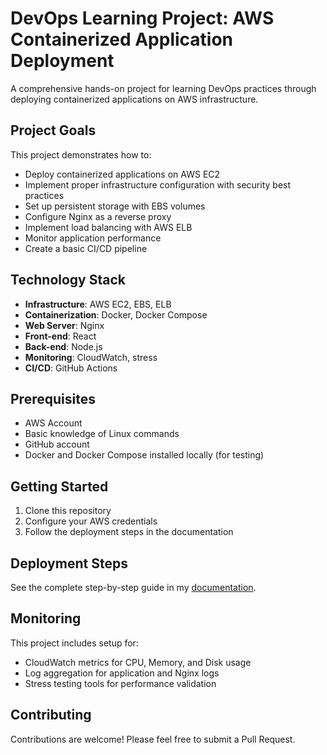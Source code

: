# DevOps Learning Project: AWS Containerized Application Deployment

A comprehensive hands-on project for learning DevOps practices through deploying containerized applications on AWS infrastructure.

## Project Goals

This project demonstrates how to:

- Deploy containerized applications on AWS EC2
- Implement proper infrastructure configuration with security best practices
- Set up persistent storage with EBS volumes
- Configure Nginx as a reverse proxy
- Implement load balancing with AWS ELB
- Monitor application performance
- Create a basic CI/CD pipeline

## Technology Stack

- **Infrastructure**: AWS EC2, EBS, ELB
- **Containerization**: Docker, Docker Compose
- **Web Server**: Nginx
- **Front-end**: React
- **Back-end**: Node.js
- **Monitoring**: CloudWatch, stress
- **CI/CD**: GitHub Actions

## Prerequisites

- AWS Account
- Basic knowledge of Linux commands
- GitHub account
- Docker and Docker Compose installed locally (for testing)

## Getting Started

1. Clone this repository
2. Configure your AWS credentials
3. Follow the deployment steps in the documentation

## Deployment Steps

See the complete step-by-step guide in my [documentation](LINK_TO_DOCUMENTATION).

## Monitoring

This project includes setup for:
- CloudWatch metrics for CPU, Memory, and Disk usage
- Log aggregation for application and Nginx logs
- Stress testing tools for performance validation

## Contributing

Contributions are welcome! Please feel free to submit a Pull Request.
